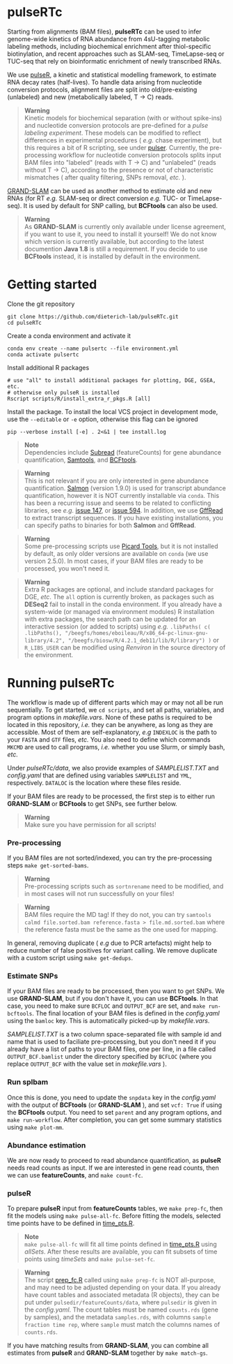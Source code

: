 
pulseRTc
========

Starting from alignments (BAM files), **pulseRTc** can be used to infer genome-wide kinetics of RNA abundance from 4sU-tagging metabolic labeling methods, including biochemical enrichment after thiol-specific biotinylation, and recent approaches such as SLAM-seq, TimeLapse-seq or TUC-seq that rely on bioinformatic enrichment of newly transcribed RNAs.

We use [pulseR](https://dieterich-lab.github.io/pulseR/index.html), a kinetic and statistical modelling framework, to estimate RNA decay rates (half-lives). 
To handle data arising from nucleotide conversion protocols, alignment files are split into old/pre-existing (unlabeled) and new (metabolically labeled, T -> C) reads. 

> **Warning**\
> Kinetic models for biochemical separation (with or without spike-ins) and nucleotide conversion protocols are pre-defined for a *pulse labeling experiment*. These models can be modified to reflect differences in experimental procedures ( *e.g.* chase experiment), but this requires a bit of R scripting, see under [pulser](scripts/R/pulser/models.R). Currently, the pre-processing workflow for nucleotide conversion protocols splits input BAM files into "labeled" (reads with T -> C) and "unlabeled" (reads without T -> C), according to the presence or not of characteristic mismatches ( after quality filtering, SNPs removal, *etc.* ).

[GRAND-SLAM](https://github.com/erhard-lab/gedi/wiki/GRAND-SLAM) can be used as another method to estimate old and new RNAs (for RT *e.g.* SLAM-seq or direct conversion *e.g.* TUC- or TimeLapse-seq). It is used by default for SNP calling, but **BCFtools** can also be used.

> **Warning**\
>  As **GRAND-SLAM** is currently only available under license agreement, if you want to use it, you need to install it yourself! We do not know which version is currently available, but according to the latest documention **Java 1.8** is still a requirement. If you decide to use **BCFtools** instead, it is installed by default in the environment.


Getting started
===============

Clone the git repository

```
git clone https://github.com/dieterich-lab/pulseRTc.git
cd pulseRTc
```

Create a conda environment and activate it

```
conda env create --name pulsertc --file environment.yml
conda activate pulsertc
```

Install additional R packages

```
# use "all" to install additional packages for plotting, DGE, GSEA, etc.
# otherwise only pulseR is installed 
Rscript scripts/R/install_extra_r_pkgs.R [all]
```

Install the package. To install the local VCS project in development mode, use the `--editable` or `-e` option, otherwise
this flag can be ignored

```
pip --verbose install [-e] . 2<&1 | tee install.log
```

> **Note**\
> Dependencies include [Subread](http://subread.sourceforge.net/) (featureCounts) for gene abundance quantification, [Samtools](http://www.htslib.org/), and [BCFtools](http://samtools.github.io/bcftools/howtos/index.html). 

> **Warning**\
> This is not relevant if you are only interested in gene abundance quantification. [Salmon](https://salmon.readthedocs.io/en/latest/) (version 1.9.0) is used for transcript abundance quantification, however it is NOT currently installable via `conda`. This has been a recurring issue and seems to be related to conflicting libraries, see *e.g.* [issue 147](https://github.com/COMBINE-lab/salmon/issues/147), or [issue 594](https://github.com/COMBINE-lab/salmon/issues/594). In addition, we use [GffRead](http://ccb.jhu.edu/software/stringtie/gff.shtml) to extract transcript sequences. If you have existing installations, you can specify paths to binaries for both **Salmon** and **GffRead**. 

> **Warning**\
> Some pre-processing scripts use [Picard Tools](https://broadinstitute.github.io/picard/), but it is not installed by default, as only older versions are available on `conda` (we use version 2.5.0). In most cases, if your BAM files are ready to be processed, you won't need it. 

> **Warning**\
> Extra R packages are optional, and include standard packages for DGE, *etc*. The `all` option is currently broken, as packages such as **DESeq2** fail to install in the conda environment. If you already have a system-wide (or managed via environment modules) R installation with extra packages, the search path can be updated for an interactive session (or added to scripts) using *e.g.* ```.libPaths( c( .libPaths(), "/beegfs/homes/eboileau/R/x86_64-pc-linux-gnu-library/4.2", "/beegfs/biosw/R/4.2.1_deb11/lib/R/library") )``` or `R_LIBS_USER` can be modified using *Renviron* in the source directory of the environment.


Running **pulseRTc**
====================

The workflow is made up of different parts which may or may not all be run sequentially. To get started, we `cd scripts`, and set all paths, variables, and program options in *makefile.vars*. None of these paths is required to be located in this repository, *i.e.* they can be anywhere, as long as they are accessible. Most of them are self-explanatory, *e.g* `INDEXLOC` is the path to your `FASTA` and `GTF` files, *etc.* You also need to define which commands `MKCMD` are used to call programs, *i.e.* whether you use Slurm, or simply bash, *etc.*

Under *pulseRTc/data*, we also provide examples of *SAMPLELIST.TXT* and *config.yaml* that are defined using variables `SAMPLELIST` and `YML`, respectively. `DATALOC` is the location where these files reside.

If your BAM files are ready to be processed, the first step is to either run **GRAND-SLAM** or **BCFtools** to get SNPs, see further below.

> **Warning**\
> Make sure you have permission for all scripts!

### Pre-processing

If you BAM files are not sorted/indexed, you can try the pre-processing steps `make get-sorted-bams`.

> **Warning**\
> Pre-processing scripts such as `sortnrename` need to be modified, and in most cases will not run successfully on your files!

> **Warning**\
> BAM files require the MD tag! If they do not, you can try `samtools calmd file.sorted.bam reference.fasta > file.md.sorted.bam` where the reference fasta must be the same as the one used for mapping.

In general, removing duplicate ( *e.g* due to PCR artefacts) might help to reduce number of false positives for variant calling. We remove duplicate with a custom script using `make get-dedups`.

### Estimate SNPs

If your BAM files are ready to be processed, then you want to get SNPs. We use **GRAND-SLAM**, but if you don't have it, you can use **BCFtools**. In that case, you need to make sure `BCFLOC` and `OUTPUT_BCF` are set, and `make run-bcftools`. The final location of your BAM files is defined in the *config.yaml* using the `bamloc` key. This is automatically picked-up by *makefile.vars*. 

*SAMPLELIST.TXT* is a two column space-separated file with sample id and name that is used to faciliate pre-processing, but you don't need it if you already have a list of paths to your BAM files, one per line, in a file called `OUTPUT_BCF.bamlist` under the directory specified by `BCFLOC` (where you replace `OUTPUT_BCF` with the value set in *makefile.vars* ).

### Run splbam

Once this is done, you need to update the `snpdata` key in the *config.yaml* with the output of **BCFtools** (or **GRAND-SLAM** ), and set `vcf: True` if using the **BCFtools** output. You need to set `parent` and any program options, and `make run-workflow`. After completion, you can get some summary statistics using `make plot-mm`.

### Abundance estimation

We are now ready to proceed to read abundance quantification, as **pulseR** needs read counts as input. If we are interested in gene read counts, then we can use **featureCounts**, and `make count-fc`. 

### pulseR 

To prepare **pulseR** input from **featureCounts** tables, we `make prep-fc`, then fit the models using `make pulse-all-fc`. Before fitting the models, selected time points have to be defined in [time_pts.R](scripts/R/pulser/time_pts.R).

> **Note**\
> `make pulse-all-fc` will fit all time points defined in [time_pts.R](scripts/R/pulser/time_pts.R) using *allSets*. After these results are available, you can fit subsets of time points using *timeSets* and `make pulse-set-fc`.

> **Warning**\
> The script [prep_fc.R](scripts/R/pulser/prep_fc.R) called using `make prep-fc` is NOT all-purpose, and may need to be adjusted depending on your data. If you already have count tables and associated metadata (R objects), they can be put under `pulsedir/featureCounts/data`, where `pulsedir` is given in the *config.yaml*. The count tables must be named `counts.rds` (gene by samples), and the metadata `samples.rds`, with columns `sample fraction time rep`, where `sample` must match the columns names of `counts.rds`.

If you have matching results from **GRAND-SLAM**, you can combine all estimates from **pulseR** and **GRAND-SLAM** together by `make match-gs`.









